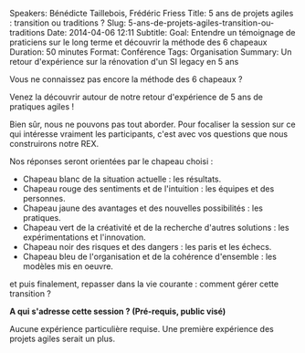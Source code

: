 Speakers: Bénédicte Taillebois, Frédéric Friess
Title: 5 ans de projets agiles : transition ou traditions ? 
Slug: 5-ans-de-projets-agiles-transition-ou-traditions
Date: 2014-04-06 12:11
Subtitle: 
Goal: Entendre un témoignage de praticiens sur le long terme et découvrir la méthode des 6 chapeaux
Duration: 50 minutes
Format: Conférence
Tags: Organisation
Summary: Un retour d'expérience sur la rénovation d'un SI legacy en 5 ans


Vous ne connaissez pas encore la méthode des 6 chapeaux ?

Venez la découvrir autour de notre retour d'expérience de 5 ans de pratiques agiles !

Bien sûr, nous ne pouvons pas tout aborder. Pour focaliser la session sur ce qui intéresse vraiment les participants, c'est avec vos questions que nous construirons notre REX.

Nos réponses seront orientées par le chapeau choisi :
- Chapeau blanc de la situation actuelle : les résultats. 
- Chapeau rouge des sentiments et de l'intuition : les équipes et des personnes. 
- Chapeau jaune des avantages et des nouvelles possibilités : les pratiques. 
- Chapeau vert de la créativité et de la recherche d'autres solutions : les expérimentations et l'innovation. 
- Chapeau noir des risques et des dangers : les paris et les échecs. 
- Chapeau bleu de l'organisation et de la cohérence d'ensemble : les modèles mis en oeuvre.

et puis finalement, repasser dans la vie courante : comment gérer cette transition ?


**A qui s'adresse cette session ? (Pré-requis, public visé)**

Aucune expérience particulière requise. Une première expérience des projets agiles serait un plus.

